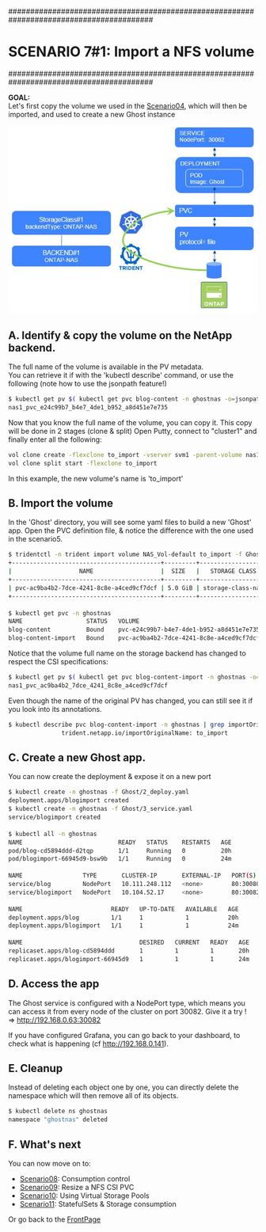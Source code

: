 #########################################################################################
# SCENARIO 7#1: Import a NFS volume
#########################################################################################

**GOAL:**  
Let's first copy the volume we used in the [Scenario04](../../Scenario04), which will then be imported, and used to create a new Ghost instance  

![Scenario7#1](../Images/scenario7_1.jpg "Scenario7#1")

## A. Identify & copy the volume on the NetApp backend.

The full name of the volume is available in the PV metadata.  
You can retrieve it if with the 'kubectl describe' command, or use the following (note how to use the jsonpath feature!)

```bash
$ kubectl get pv $( kubectl get pvc blog-content -n ghostnas -o=jsonpath='{.spec.volumeName}') -o=jsonpath='{.spec.csi.volumeAttributes.internalName}{"\n"}'
nas1_pvc_e24c99b7_b4e7_4de1_b952_a8d451e7e735
```

Now that you know the full name of the volume, you can copy it. This copy will be done in 2 stages (clone & split)
Open Putty, connect to "cluster1" and finally enter all the following:

```bash
vol clone create -flexclone to_import -vserver svm1 -parent-volume nas1_pvc_e24c99b7_b4e7_4de1_b952_a8d451e7e735
vol clone split start -flexclone to_import
```

In this example, the new volume's name is 'to_import'

## B. Import the volume

In the 'Ghost' directory, you will see some yaml files to build a new 'Ghost' app.
Open the PVC definition file, & notice the difference with the one used in the scenario5.

```bash
$ tridentctl -n trident import volume NAS_Vol-default to_import -f Ghost/1_pvc.yaml
+------------------------------------------+---------+-------------------+----------+--------------------------------------+--------+---------+
|                   NAME                   |  SIZE   |   STORAGE CLASS   | PROTOCOL |             BACKEND UUID             | STATE  | MANAGED |
+------------------------------------------+---------+-------------------+----------+--------------------------------------+--------+---------+
| pvc-ac9ba4b2-7dce-4241-8c8e-a4ced9cf7dcf | 5.0 GiB | storage-class-nas | file     | dea226cf-7df7-4795-b1a1-3a4a3318a059 | online | true    |
+------------------------------------------+---------+-------------------+----------+--------------------------------------+--------+---------+

$ kubectl get pvc -n ghostnas
NAME                  STATUS   VOLUME                                     CAPACITY   ACCESS MODES   STORAGECLASS        AGE
blog-content          Bound    pvc-e24c99b7-b4e7-4de1-b952-a8d451e7e735   5Gi        RWX            storage-class-nas   19h
blog-content-import   Bound    pvc-ac9ba4b2-7dce-4241-8c8e-a4ced9cf7dcf   5Gi        RWX            storage-class-nas   21m
```

Notice that the volume full name on the storage backend has changed to respect the CSI specifications:

```bash
$ kubectl get pv $( kubectl get pvc blog-content-import -n ghostnas -o=jsonpath='{.spec.volumeName}') -o=jsonpath='{.spec.csi.volumeAttributes.internalName}{"\n"}'
nas1_pvc_ac9ba4b2_7dce_4241_8c8e_a4ced9cf7dcf
```

Even though the name of the original PV has changed, you can still see it if you look into its annotations.

```bash
$ kubectl describe pvc blog-content-import -n ghostnas | grep importOriginalName
               trident.netapp.io/importOriginalName: to_import
```

## C. Create a new Ghost app.

You can now create the deployment & expose it on a new port

```bash
$ kubectl create -n ghostnas -f Ghost/2_deploy.yaml
deployment.apps/blogimport created
$ kubectl create -n ghostnas -f Ghost/3_service.yaml
service/blogimport created

$ kubectl all -n ghostnas
NAME                           READY   STATUS    RESTARTS   AGE
pod/blog-cd5894ddd-d2tqp       1/1     Running   0          20h
pod/blogimport-66945d9-bsw9b   1/1     Running   0          24m

NAME                 TYPE       CLUSTER-IP       EXTERNAL-IP   PORT(S)        AGE
service/blog         NodePort   10.111.248.112   <none>        80:30080/TCP   20h
service/blogimport   NodePort   10.104.52.17     <none>        80:30082/TCP   24m

NAME                         READY   UP-TO-DATE   AVAILABLE   AGE
deployment.apps/blog         1/1     1            1           20h
deployment.apps/blogimport   1/1     1            1           24m

NAME                                 DESIRED   CURRENT   READY   AGE
replicaset.apps/blog-cd5894ddd       1         1         1       20h
replicaset.apps/blogimport-66945d9   1         1         1       24m
```

## D. Access the app

The Ghost service is configured with a NodePort type, which means you can access it from every node of the cluster on port 30082.
Give it a try !  
=> http://192.168.0.63:30082  

If you have configured Grafana, you can go back to your dashboard, to check what is happening (cf http://192.168.0.141).  

## E. Cleanup

Instead of deleting each object one by one, you can directly delete the namespace which will then remove all of its objects.

```bash
$ kubectl delete ns ghostnas
namespace "ghostnas" deleted
```

## F. What's next

You can now move on to:

- [Scenario08](../../Scenario08): Consumption control  
- [Scenario09](../../Scenario09): Resize a NFS CSI PVC
- [Scenario10](../../Scenario10): Using Virtual Storage Pools 
- [Scenario11](../../Scenario11): StatefulSets & Storage consumption  

Or go back to the [FrontPage](https://github.com/YvosOnTheHub/LabNetApp)
